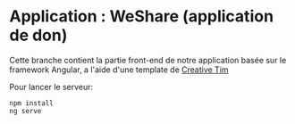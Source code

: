 # Application : WeShare (application de don)

Cette branche contient la partie front-end de notre application basée sur le framework Angular, a l'aide d'une template de [Creative Tim](https://demos.creative-tim.com/argon-dashboard-angular/#/dashboard)

Pour lancer le serveur:
```
npm install
ng serve
```
